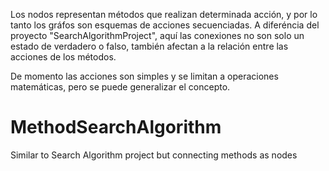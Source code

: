 Los nodos representan métodos que realizan determinada acción, y por lo tanto los gráfos son esquemas de acciones secuenciadas.
A diferéncia del proyecto "SearchAlgorithmProject", aquí las conexiones no son solo un estado de verdadero o falso, también afectan a la relación
entre las acciones de los métodos.

De momento las acciones son simples y se limitan a operaciones matemáticas, pero se puede generalizar el concepto.

# MethodSearchAlgorithm
Similar to Search Algorithm project but connecting methods as nodes

